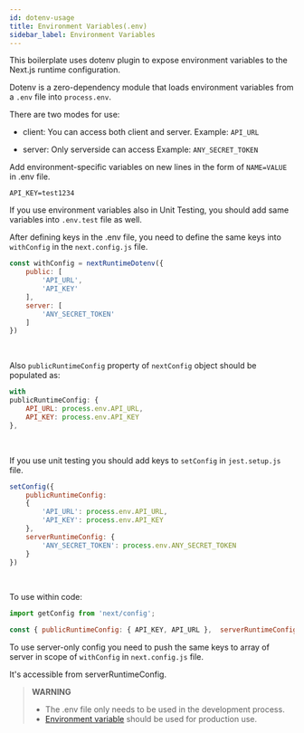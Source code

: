 ```yaml
---
id: dotenv-usage
title: Environment Variables(.env)
sidebar_label: Environment Variables
---
```




This boilerplate uses dotenv plugin to expose environment variables to the Next.js runtime configuration.

Dotenv is a zero-dependency module that loads environment variables from a `.env` file into `process.env`.


There are two modes for use:

- client: You can access both client and server.
Example:  `API_URL`

- server: Only serverside can access
Example: `ANY_SECRET_TOKEN`

Add environment-specific variables on new lines in the form of `NAME=VALUE` in .env file.

```
API_KEY=test1234
```
 If you use environment variables also in Unit Testing, you should add same variables into `.env.test` file as well.

 After defining keys in the .env file, you need to define the same keys into `withConfig` in the `next.config.js` file.
<br>

```js
const withConfig = nextRuntimeDotenv({
	public: [
		'API_URL',
		'API_KEY'
	],
	server: [
		'ANY_SECRET_TOKEN'
	]
})
```

<br>

Also `publicRuntimeConfig` property of `nextConfig` object should be populated as:

```js
with
publicRuntimeConfig: {
	API_URL: process.env.API_URL,
	API_KEY: process.env.API_KEY
},
```
<br>

If you use unit testing you should add keys to ```setConfig``` in ```jest.setup.js``` file.

```js
setConfig({
	publicRuntimeConfig:
	{
		'API_URL': process.env.API_URL,
		'API_KEY': process.env.API_KEY
	},
	serverRuntimeConfig: {
		'ANY_SECRET_TOKEN': process.env.ANY_SECRET_TOKEN
	}
})
```

<br>

To use within code:

```js
import getConfig from 'next/config';

const { publicRuntimeConfig: { API_KEY, API_URL },  serverRuntimeConfig: { ANY_SECRET_TOKEN } } = getConfig();
````

To use server-only config you need to push the same keys to array of server in scope of `withConfig` in  `next.config.js` file.

It's accessible from serverRuntimeConfig.

> **WARNING**
>- The .env file only needs to be used in the development process.
>- [Environment variable](https://en.wikipedia.org/wiki/Environment_variable) should be used for production use.
